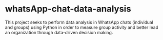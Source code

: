 # whatsApp-chat-data-analysis
This project seeks to perform data analysis in WhatsApp chats (individual and groups) using Python in order to measure group activity and better lead an organization through data-driven decision making.
